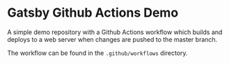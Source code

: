 # Gatsby Github Actions Demo

A simple demo repository with a Github Actions workflow which builds and deploys to a web server when changes are pushed to the master branch.

The workflow can be found in the `.github/workflows` directory.